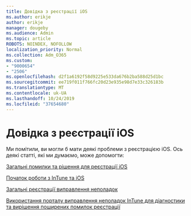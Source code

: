 ```yaml
---
title: Довідка з реєстрації iOS
ms.author: erikje
author: erikje
manager: dougeby
ms.audience: Admin
ms.topic: article
ROBOTS: NOINDEX, NOFOLLOW
localization_priority: Normal
ms.collection: Adm_O365
ms.custom:
- "9000654"
- "2506"
ms.openlocfilehash: d2f1a6192f58d9225e533da676b2ba588d25d1bc
ms.sourcegitcommit: ee719f011f766fc20d23e935e98d7e33c326183b
ms.translationtype: MT
ms.contentlocale: uk-UA
ms.lasthandoff: 10/24/2019
ms.locfileid: "37654680"
---
```

# <a name="ios-enrollment-help"></a>Довідка з реєстрації iOS

Ми помітили, ви могли б мати деякі проблеми з реєстрацією iOS. Ось деякі статті, які ми думаємо, може допомогти: 

[Загальні помилки та рішення для реєстрації iOS](https://support.microsoft.com/help/4039809/troubleshooting-ios-device-enrollment-in-intune)

[Початок роботи з InTune та iOS](https://docs.microsoft.com/intune/enrollment/ios-enroll)

[Загальні реєстрації виправлення неполадок](https://docs.microsoft.com/intune/enrollment/troubleshoot-device-enrollment-in-intune)

[Використання порталу виправлення неполадок InTune для діагностики та вирішення поширених помилок реєстрації](https://docs.microsoft.com/intune/help-desk-operators)